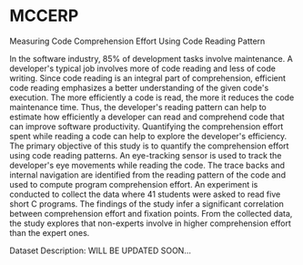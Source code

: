 # MCCERP
Measuring Code Comprehension Effort Using Code Reading Pattern

In the software industry, 85% of development tasks involve maintenance. A developer's typical job involves more of code reading and less of code writing. Since code reading is an integral part of comprehension, efficient code reading emphasizes a better understanding of the given code's execution. The more efficiently a code is read, the more it reduces the code maintenance time. Thus, the developer's reading pattern can help to estimate how efficiently a developer can read and comprehend code that can improve software productivity. Quantifying the comprehension effort spent while reading a code can help to explore the developer's efficiency. The primary objective of this study is to quantify the comprehension effort using code reading patterns. An eye-tracking sensor is used to track the developer's eye movements while reading the code. The trace backs and internal navigation are identified from the reading pattern of the code and used to compute program comprehension effort. An experiment is conducted to collect the data where 41 students were asked to read five short C programs. The findings of the study infer a significant correlation between comprehension effort and fixation points. From the collected data, the study explores that non-experts involve in higher comprehension effort than the expert ones.

Dataset Description: WILL BE UPDATED SOON...
